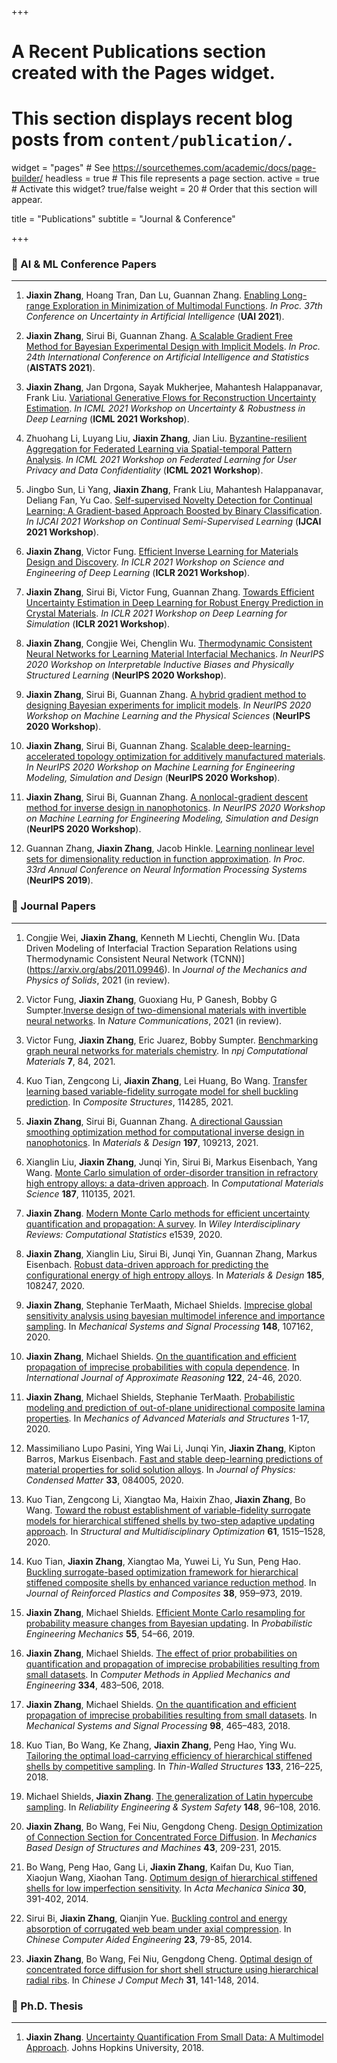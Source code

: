 +++
# A Recent Publications section created with the Pages widget.
# This section displays recent blog posts from `content/publication/`.

widget = "pages"  # See https://sourcethemes.com/academic/docs/page-builder/
headless = true  # This file represents a page section.
active = true  # Activate this widget? true/false
weight = 20  # Order that this section will appear.

title = "Publications"
subtitle = "Journal & Conference"

+++

### 📝 AI & ML Conference Papers
---   
<!-- &nbsp;      -->


1. **Jiaxin Zhang**, Hoang Tran, Dan Lu, Guannan Zhang. [Enabling Long-range Exploration in Minimization of Multimodal Functions](https://arxiv.org/abs/2002.03001). *In Proc. 37th Conference on Uncertainty in Artificial Intelligence* (**UAI 2021**).
<!-- [Code](https://arxiv.org/abs/2002.03001) -->

2. **Jiaxin Zhang**, Sirui Bi, Guannan Zhang. [A Scalable Gradient Free Method for Bayesian Experimental Design with Implicit Models](http://proceedings.mlr.press/v130/zhang21l.html). *In Proc. 24th International Conference on Artificial Intelligence and Statistics* (**AISTATS 2021**).

3. **Jiaxin Zhang**, Jan Drgona, Sayak Mukherjee, Mahantesh Halappanavar, Frank Liu. [Variational Generative Flows for Reconstruction Uncertainty Estimation](https://sites.google.com/view/udlworkshop2021/home). *In ICML 2021 Workshop on Uncertainty & Robustness in Deep Learning* (**ICML 2021 Workshop**).

4. Zhuohang Li, Luyang Liu, **Jiaxin Zhang**, Jian Liu. [Byzantine-resilient Aggregation for Federated Learning via Spatial-temporal Pattern Analysis](http://federated-learning.org/fl-icml-2021/). *In ICML 2021 Workshop on Federated Learning for User Privacy and Data Confidentiality* (**ICML 2021 Workshop**).

5. Jingbo Sun, Li Yang, **Jiaxin Zhang**, Frank Liu, Mahantesh Halappanavar, Deliang Fan, Yu Cao. [Self-supervised Novelty Detection for Continual Learning: A Gradient-based Approach Boosted by Binary Classification](https://sites.google.com/view/sscl-workshop-ijcai-2021/). *In IJCAI 2021 Workshop on Continual Semi-Supervised Learning* (**IJCAI 2021 Workshop**).

3. **Jiaxin Zhang**, Victor Fung. [Efficient Inverse Learning for Materials Design and Discovery](https://sites.google.com/view/sedl-workshop). *In ICLR 2021 Workshop on Science and Engineering of Deep Learning* (**ICLR 2021 Workshop**).

4. **Jiaxin Zhang**, Sirui Bi, Victor Fung, Guannan Zhang. [Towards Efficient Uncertainty Estimation in Deep Learning for Robust Energy Prediction in Crystal Materials](https://simdl.github.io/overview/). *In ICLR 2021 Workshop on Deep Learning for Simulation* (**ICLR 2021 Workshop**).

5. **Jiaxin Zhang**, Congjie Wei, Chenglin Wu. [Thermodynamic Consistent Neural Networks for Learning Material Interfacial Mechanics](https://arxiv.org/abs/2011.14172). *In NeurIPS 2020 Workshop on Interpretable Inductive Biases and Physically Structured Learning* (**NeurIPS 2020 Workshop**).

6. **Jiaxin Zhang**, Sirui Bi, Guannan Zhang. [A hybrid gradient method to designing Bayesian experiments for implicit models](https://arxiv.org/abs/2103.08594). *In NeurIPS 2020 Workshop on Machine Learning and the Physical Sciences* (**NeurIPS 2020 Workshop**).

7. **Jiaxin Zhang**, Sirui Bi, Guannan Zhang. [Scalable deep-learning-accelerated topology optimization for additively manufactured materials](https://arxiv.org/abs/2011.14177). *In NeurIPS 2020 Workshop on Machine Learning for Engineering Modeling, Simulation and Design* (**NeurIPS 2020 Workshop**).

8. **Jiaxin Zhang**, Sirui Bi, Guannan Zhang. [A nonlocal-gradient descent method for inverse design in nanophotonics](https://arxiv.org/abs/2007.15079). *In NeurIPS 2020 Workshop on Machine Learning for Engineering Modeling, Simulation and Design* (**NeurIPS 2020 Workshop**).

9. Guannan Zhang, **Jiaxin Zhang**, Jacob Hinkle. [Learning nonlinear level sets for dimensionality reduction in function approximation](https://proceedings.neurips.cc/paper/2019/hash/464074179972cbbd75a39abc6954cd12-Abstract.html). *In Proc. 33rd Annual Conference on Neural Information Processing Systems* (**NeurIPS 2019**).

<!-- --- -->
### 📝 Journal Papers
---  

1. Congjie Wei, **Jiaxin Zhang**, Kenneth M Liechti, Chenglin Wu. [Data Driven Modeling of Interfacial Traction Separation Relations using Thermodynamic Consistent Neural Network (TCNN)] (https://arxiv.org/abs/2011.09946). In *Journal of the Mechanics and Physics of Solids*, 2021 (in review).

2. Victor Fung, **Jiaxin Zhang**, Guoxiang Hu, P Ganesh, Bobby G Sumpter.[Inverse design of two-dimensional materials with invertible neural networks](https://arxiv.org/abs/2106.03013).  In *Nature Communications*, 2021 (in review).

3. Victor Fung, **Jiaxin Zhang**, Eric Juarez, Bobby Sumpter. [Benchmarking graph neural networks for materials chemistry](https://www.nature.com/articles/s41524-021-00554-0). In *npj Computational Materials* **7**, 84, 2021.

4. Kuo Tian, Zengcong Li, **Jiaxin Zhang**, Lei Huang, Bo Wang. [Transfer learning based variable-fidelity surrogate model for shell buckling prediction](https://www.sciencedirect.com/science/article/abs/pii/S0263822321007479). In *Composite Structures*, 114285, 2021.

3. **Jiaxin Zhang**, Sirui Bi, Guannan Zhang. [A directional Gaussian smoothing optimization method for computational inverse design in nanophotonics](https://www.sciencedirect.com/science/article/pii/S0264127520307486). In *Materials & Design* **197**, 109213, 2021.

3. Xianglin Liu, **Jiaxin Zhang**, Junqi Yin, Sirui Bi, Markus Eisenbach, Yang Wang. [Monte Carlo simulation of order-disorder transition in refractory high entropy alloys: a data-driven approach](https://www.sciencedirect.com/science/article/abs/pii/S0927025620306261). In *Computational Materials Science* **187**, 110135, 2021.

4. **Jiaxin Zhang**. [Modern Monte Carlo methods for efficient uncertainty quantification and propagation: A survey](https://onlinelibrary.wiley.com/doi/abs/10.1002/wics.1539). In *Wiley Interdisciplinary Reviews: Computational Statistics* e1539, 2020.

8. **Jiaxin Zhang**, Xianglin Liu, Sirui Bi, Junqi Yin, Guannan Zhang, Markus Eisenbach. [Robust data-driven approach for predicting the configurational energy of high entropy alloys](https://www.sciencedirect.com/science/article/pii/S0264127519306859). In *Materials & Design* **185**, 108247, 2020.

5. **Jiaxin Zhang**, Stephanie TerMaath, Michael Shields. [Imprecise global sensitivity analysis using bayesian multimodel inference and importance sampling](https://www.sciencedirect.com/science/article/abs/pii/S0888327020305483). In *Mechanical Systems and Signal Processing* **148**, 107162, 2020.

6. **Jiaxin Zhang**, Michael Shields. [On the quantification and efficient propagation of imprecise probabilities with copula dependence](https://www.sciencedirect.com/science/article/abs/pii/S0888613X20301511). In *International Journal of Approximate Reasoning* **122**, 24-46, 2020.

7. **Jiaxin Zhang**, Michael Shields, Stephanie TerMaath. [Probabilistic modeling and prediction of out-of-plane unidirectional composite lamina properties](https://www.tandfonline.com/doi/abs/10.1080/15376494.2020.1733713). In *Mechanics of Advanced Materials and Structures* 1-17, 2020.

9. Massimiliano Lupo Pasini, Ying Wai Li, Junqi Yin, **Jiaxin Zhang**, Kipton Barros, Markus Eisenbach. [Fast and stable deep-learning predictions of material properties for solid solution alloys](https://iopscience.iop.org/article/10.1088/1361-648X/abcb10/meta). In *Journal of Physics: Condensed Matter* **33**, 084005, 2020.

10. Kuo Tian, Zengcong Li, Xiangtao Ma, Haixin Zhao, **Jiaxin Zhang**, Bo Wang. [Toward the robust establishment of variable-fidelity surrogate models for hierarchical stiffened shells by two-step adaptive updating approach](https://link.springer.com/article/10.1007/s00158-019-02432-2). In *Structural and Multidisciplinary Optimization* **61**, 1515–1528, 2020.

11. Kuo Tian, **Jiaxin Zhang**, Xiangtao Ma, Yuwei Li, Yu Sun, Peng Hao. [Buckling surrogate-based optimization framework for hierarchical stiffened composite shells by enhanced variance reduction method](https://link.springer.com/article/10.1007/s00158-019-02432-2). In *Journal of Reinforced Plastics and Composites* **38**, 959–973, 2019.

12. **Jiaxin Zhang**, Michael Shields. [Efficient Monte Carlo resampling for probability measure changes from Bayesian updating](https://www.sciencedirect.com/science/article/abs/pii/S0266892018300535). In *Probabilistic Engineering Mechanics* **55**, 54–66, 2019.

13. **Jiaxin Zhang**, Michael Shields. [The effect of prior probabilities on quantification and propagation of imprecise probabilities resulting from small datasets](https://www.sciencedirect.com/science/article/abs/pii/S0045782518300525). In *Computer Methods in Applied Mechanics and Engineering* **334**, 483–506, 2018.

14. **Jiaxin Zhang**, Michael Shields. [On the quantification and efficient propagation of imprecise probabilities resulting from small datasets](https://www.sciencedirect.com/science/article/abs/pii/S0888327017302376). In *Mechanical Systems and Signal Processing* **98**, 465–483, 2018.

16. Kuo Tian, Bo Wang, Ke Zhang, **Jiaxin Zhang**, Peng Hao, Ying Wu. [Tailoring the optimal load-carrying efficiency of hierarchical stiffened shells by competitive sampling](https://www.sciencedirect.com/science/article/abs/pii/S0263823117315185). In *Thin-Walled Structures* **133**, 216–225, 2018.

17. Michael Shields, **Jiaxin Zhang**. [The generalization of Latin hypercube sampling](https://www.sciencedirect.com/science/article/abs/pii/S0951832015003543). In *Reliability Engineering & System Safety* **148**, 96–108, 2016.

18. **Jiaxin Zhang**, Bo Wang, Fei Niu, Gengdong Cheng. [Design Optimization of Connection Section for Concentrated Force Diffusion](https://www.tandfonline.com/doi/abs/10.1080/15397734.2014.942816). In *Mechanics Based Design of Structures and Machines* **43**, 209-231, 2015.

19. Bo Wang, Peng Hao, Gang Li, **Jiaxin Zhang**, Kaifan Du, Kuo Tian, Xiaojun Wang, Xiaohan Tang. [Optimum design of hierarchical stiffened shells for low imperfection sensitivity](https://link.springer.com/article/10.1007/s10409-014-0003-3). In *Acta Mechanica Sinica* **30**, 391-402, 2014.

20. Sirui Bi, **Jiaxin Zhang**, Qianjin Yue. [Buckling control and energy absorption of corrugated web beam under axial compression](https://www.researchgate.net/publication/271273480_Buckling_control_and_energy_absorption_of_corrugated_web_beam_under_axial_compression). In *Chinese Computer Aided Engineering* **23**, 79-85, 2014.

21. **Jiaxin Zhang**, Bo Wang, Fei Niu, Gengdong Cheng. [Optimal design of concentrated force diffusion for short shell structure using hierarchical radial ribs](https://www.researchgate.net/publication/287516016_Optimal_design_of_concentrated_force_diffusion_for_short_shell_structure_using_hierarchical_radial_ribs). In *Chinese J Comput Mech* **31**, 141-148, 2014.

### 📝 Ph.D. Thesis
---  

1. **Jiaxin Zhang**. [Uncertainty Quantification From Small Data: A Multimodel Approach](https://jscholarship.library.jhu.edu/handle/1774.2/60067). Johns Hopkins University, 2018.







<!-- 2. ICLR 2021 - [No MCMC for me: Amortized sampling for fast and stable training of energy-based models](https://arxiv.org/abs/2010.04230) by Will Grathwohl et al.

   >[Github Code](https://github.com/wgrathwohl/VERA)

3. NeurIPS 2019 - [Implicit Generation and Modeling with Energy-Based Models](https://arxiv.org/abs/1903.08689) by YiLun Du and Igor Mordatch

   >[Github Code](https://github.com/openai/ebm_code_release)

4. ICLR 2020 - [Your Classifier is Secretly an Energy Based Model and You Should Treat it Like One](https://arxiv.org/abs/1912.03263) by Will Grathwohl et al. -->
